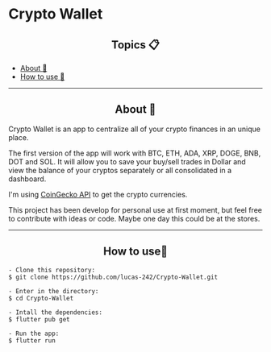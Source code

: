 <h1>Crypto Wallet</h1>

<h2 align="center">Topics 📋</h2>

   <p>
   
   - [About 📖](#About-)
   - [How to use 🤔](#How-to-use-)

   </p>

---

<h2 align="center">About 📖</h2>
   
<p>
  Crypto Wallet is an app to centralize all of your crypto finances in an unique place.
</p>

<p>
The first version of the app will work with BTC, ETH, ADA, XRP, DOGE, BNB, DOT and SOL. It will allow you to save your buy/sell trades in Dollar and view the balance of your cryptos separately or all consolidated in a dashboard.
</p>

<p>
I'm using <a href="https://www.coingecko.com/api">CoinGecko API</a> to get the crypto currencies.
</p>

<p>
This project has been develop for personal use at first moment, but feel free to contribute with ideas or code. Maybe one day this could be at the stores.
</p>

---

<h2 align="center">How to use🤔</h2>

   ```
   - Clone this repository:
   $ git clone https://github.com/lucas-242/Crypto-Wallet.git

   - Enter in the directory:
   $ cd Crypto-Wallet

   - Intall the dependencies:
   $ flutter pub get

   - Run the app: 
   $ flutter run
   ```